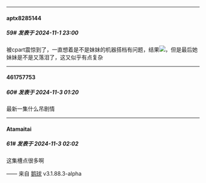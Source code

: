﻿
*****

####  aptx8285144  
##### 59#       发表于 2024-11-1 23:00

被cpart震惊到了，一直想着是不是妹妹的机器搭档有问题，结果<img src="https://static.saraba1st.com/image/smiley/face2017/220.png" referrerpolicy="no-referrer">，但是最后她妹妹是不是又落泪了，这又似乎有点复杂


*****

####  461757753  
##### 60#       发表于 2024-11-3 01:20

最新一集什么吊剧情


*****

####  Atamaitai  
##### 61#       发表于 2024-11-3 02:02

这集槽点很多啊

—— 来自 [鹅球](https://www.pgyer.com/xfPejhuq) v3.1.88.3-alpha

